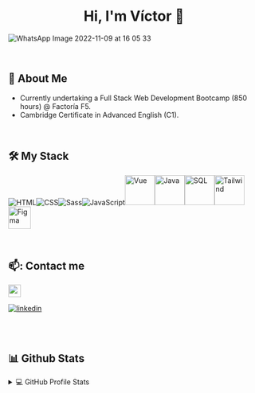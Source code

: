 <h1 align="center"> Hi, I'm Víctor 👋</h1>

![WhatsApp Image 2022-11-09 at 16 05 33](https://github.com/victorteje/victorteje/assets/132447110/cae09f68-fbb3-4ec5-b79c-76194d8b41e8)

<br>

## :bicyclist: About Me

  -  Currently undertaking a Full Stack Web Development Bootcamp (850 hours) @ Factoría F5.
  -  Cambridge Certificate in Advanced English (C1).

<br>

## 🛠 My Stack

<img src="https://img.icons8.com/color/48/000000/html-5--v1.png" alt="HTML"><img src="https://img.icons8.com/color/48/000000/css3.png" alt="CSS"><img src="https://img.icons8.com/color/48/000000/sass.png" alt="Sass"><img src="https://img.icons8.com/color/48/000000/javascript--v1.png" alt="JavaScript"><img height=60px src="https://img.icons8.com/color/2x/vue-js.png" alt="Vue"><img height=60px src="https://icons8.com/icon/2572/java" alt="Java"><img height=60px  src="https://img.icons8.com/color/48/000000/mysql-logo.png" alt="SQL"><img height=60px src="https://icons8.com/icon/4PiNHtUJVbLs/tailwind-css" alt="Tailwind"><img height=45px src="https://img.icons8.com/color/2x/figma.png" alt="Figma">
  
<br>

## 📫: Contact me

<a href="mailto:vteje2@gmail.com">
      <img height="25px" src="https://upload.wikimedia.org/wikipedia/commons/7/7e/Gmail_icon_%282020%29.svg" alt="gmail"/>
</a>

[![linkedin](https://img.shields.io/badge/linkedin-0A66C2?style=for-the-badge&logo=linkedin&logoColor=white)](https://www.linkedin.com/in/victortejedor/)

<br>
<br>

## 📊 Github Stats

<details>
  <summary>💻 GitHub Profile Stats</summary>

  <br>

  <p align="center">
      <img alt="Víctor's Github Stats" src="https://github-readme-stats.vercel.app/api?username=victorteje&show_icons=true&count_private=true&theme=chalk" height="192px"/></a>
  </p>
   <p align="center">
      <img alt="Víctor's Most used languages" src="https://github-readme-stats.vercel.app/api/top-langs?username=victorteje&langs_count=10&show_icons=true&locale=en&layout=compact&theme=chalk" height="192px"/></p>
  </p>
</details>

<br>
